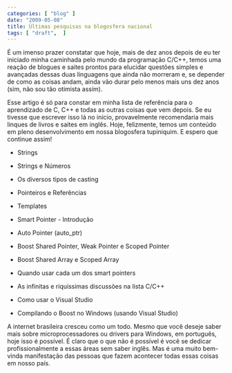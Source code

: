 ```yaml
---
categories: [ "blog" ]
date: "2009-05-08"
title: Últimas pesquisas na blogosfera nacional
tags: [ "draft",  ]
---
```

É um imenso prazer constatar que hoje, mais de dez anos depois de eu ter iniciado minha caminhada pelo mundo da programação C/C++, temos uma reação de blogues e saites prontos para elucidar questões simples e avançadas dessas duas linguagens que ainda não morreram e, se depender de como as coisas andam, ainda vão durar pelo menos mais uns dez anos (sim, não sou tão otimista assim).

Esse artigo é só para constar em minha lista de referência para o aprendizado de C, C++ e todas as outras coisas que vem depois. Se eu tivesse que escrever isso lá no início, provavelmente recomendaria mais linques de livros e saites em inglês. Hoje, felizmente, temos um conteúdo em pleno desenvolvimento em nossa blogosfera tupiniquim. E espero que continue assim!


	
  * Strings
  * Strings e Números
  * Os diversos tipos de casting
  * Pointeiros e Referências
  * Templates
  * Smart Pointer - Introdução
  * Auto Pointer (auto_ptr)
  * Boost Shared Pointer, Weak Pointer e Scoped Pointer
  * Boost Shared Array e Scoped Array 
  * Quando usar cada um dos smart pointers
  * As infinitas e riquíssimas discussões na lista C/C++


  * Como usar o Visual Studio
  * Compilando o Boost no Windows (usando Visual Studio)


A internet brasileira cresceu como um todo. Mesmo que você deseje saber mais sobre microprocessadores ou drivers para Windows, em português, hoje isso é possível. É claro que o que não é possível é você se dedicar profissionalmente a essas áreas sem saber inglês. Mas é uma muito bem-vinda manifestação das pessoas que fazem acontecer todas essas coisas em nosso país.
